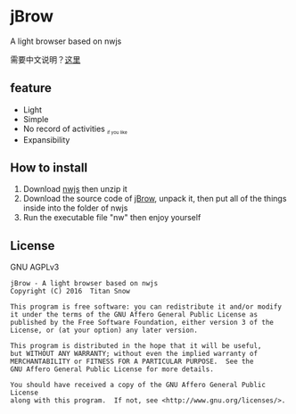 # jBrow
A light browser based on nwjs

需要中文说明？[这里](README_ZH.md)

## feature
* Light
* Simple
* No record of activities <sub style="font-size:6pt">if you like</sub>
* Expansibility

## How to install
1. Download [nwjs](http://nwjs.io/) then unzip it
2. Download the source code of [jBrow](https://github.com/TitanSnow/jBrow/releases), unpack it, then put all of the things inside into the folder of nwjs
3. Run the executable file "nw" then enjoy yourself

## License
GNU AGPLv3

    jBrow - A light browser based on nwjs
    Copyright (C) 2016  Titan Snow

    This program is free software: you can redistribute it and/or modify
    it under the terms of the GNU Affero General Public License as
    published by the Free Software Foundation, either version 3 of the
    License, or (at your option) any later version.

    This program is distributed in the hope that it will be useful,
    but WITHOUT ANY WARRANTY; without even the implied warranty of
    MERCHANTABILITY or FITNESS FOR A PARTICULAR PURPOSE.  See the
    GNU Affero General Public License for more details.

    You should have received a copy of the GNU Affero General Public License
    along with this program.  If not, see <http://www.gnu.org/licenses/>.
